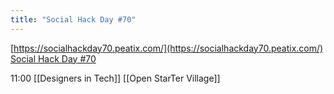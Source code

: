 ```yaml
---
title: "Social Hack Day #70"
---
```


[https://socialhackday70.peatix.com/](https://socialhackday70.peatix.com/)
[Social Hack Day #70](https://www.notion.so/code4japan-community/Social-Hack-Day-70-1bea6c65652e800a902cf61379db2efe)

11:00
[[Designers in Tech]]
[[Open StarTer Village]]
